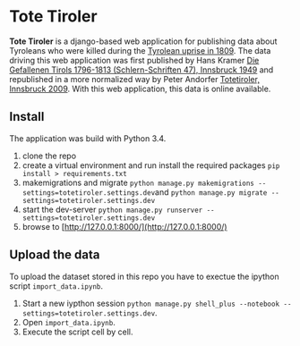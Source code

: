 # Tote Tiroler 

**Tote Tiroler** is a django-based web application for publishing data about Tyroleans who were killed during the [Tyrolean uprise in 1809](https://en.wikipedia.org/wiki/Tyrolean_Rebellion). The data driving this web application was first published by Hans Kramer [Die Gefallenen Tirols 1796-1813 (Schlern-Schriften 47), Innsbruck 1949](http://search.obvsg.at/UIB:Blended:UIB_aleph_acc000119944) and republished in a more normalized way by Peter Andorfer [Totetiroler, Innsbruck 2009](http://search.obvsg.at/UIB:Blended:UIB_aleph_acc001586080). With this web application, this data is online available. 

## Install
The application was build with Python 3.4.

1. clone the repo
2. create a virtual environment and run install the required packages `pip install > requirements.txt`
3. makemigrations and migrate `python manage.py makemigrations --settings=totetiroler.settings.dev`and `python manage.py migrate --settings=totetiroler.settings.dev`
4. start the dev-server `python manage.py runserver --settings=totetiroler.settings.dev`
5. browse to [http://127.0.0.1:8000/](http://127.0.0.1:8000/)

## Upload the data
To upload the dataset stored in this repo you have to exectue the ipython script `import_data.ipynb`.

1. Start a new iypthon session `python manage.py shell_plus --notebook --settings=totetiroler.settings.dev`.
2. Open `import_data.ipynb`.
3. Execute the script cell by cell. 